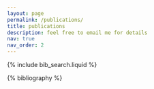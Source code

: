 ```yaml
---
layout: page
permalink: /publications/
title: publications
description: feel free to email me for details
nav: true
nav_order: 2
---
```


<!-- _pages/publications.md -->

<!-- Bibsearch Feature -->

{% include bib_search.liquid %}

<div class="publications">

{% bibliography %}

</div>
